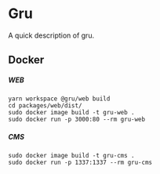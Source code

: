 # Gru

A quick description of gru.

## Docker

##### WEB
```
yarn workspace @gru/web build
cd packages/web/dist/
sudo docker image build -t gru-web .
sudo docker run -p 3000:80 --rm gru-web
```

##### CMS
```
sudo docker image build -t gru-cms .
sudo docker run -p 1337:1337 --rm gru-cms
```

